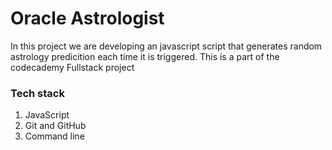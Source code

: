 # Oracle Astrologist
In this project we are developing an javascript script that generates random astrology predicition each time
it is triggered. This is a part of the codecademy Fullstack project 


### Tech stack
1. JavaScript
2. Git and GitHub
3. Command line